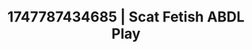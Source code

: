 ---
categories:
- ASMR tingles
- Erotic curves
- Mindful sex
- Squirting orgasm
- Pleasure mapping
image: /assets/images/1747787434685.jpg
layout: post
seo:
  description: Featured content with premium ABDL Play, Scat Fetish. HD images available.
  keywords: ABDL Play, Scat Fetish
  og_image: /assets/images/1747787434685.jpg
  schema_type: VisualArtwork
tags:
- ABDL Play
- Scat Fetish
- '#1747787434685'
title: 1747787434685 | Scat Fetish ABDL Play
---